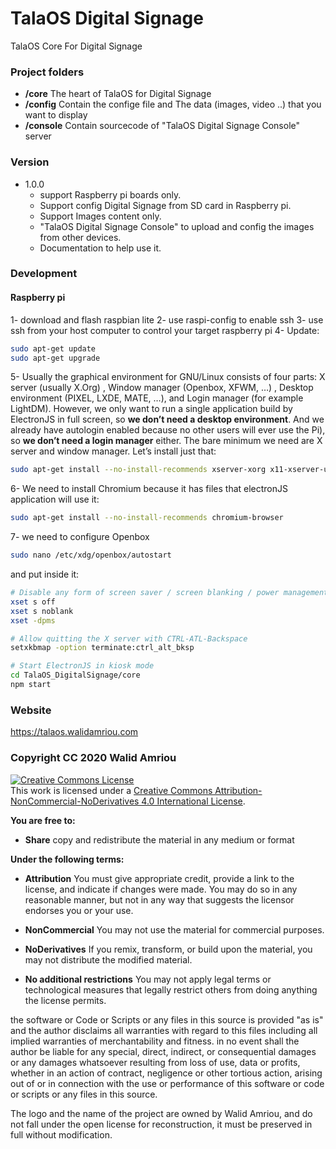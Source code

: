 # TalaOS Digital Signage
TalaOS Core For Digital Signage

### Project folders
* __/core__ The heart of TalaOS for Digital Signage
* __/config__ Contain the confige file and The data (images, video ..) that you want to display
* __/console__ Contain sourcecode of "TalaOS Digital Signage Console" server

### Version 
* 1.0.0
  * support Raspberry pi boards only.
  * Support config Digital Signage from SD card in Raspberry pi.
  * Support Images content only.
  * "TalaOS Digital Signage Console"  to upload and config the images from other devices. 
  * Documentation to help use it.
  
### Development 
#### Raspberry pi
1- download and flash raspbian lite 
2- use raspi-config to enable ssh
3- use ssh from your host computer to control your target raspberry pi 
4- Update:
```bash 
sudo apt-get update
sudo apt-get upgrade
```
5- Usually the graphical environment for GNU/Linux consists of four parts: X server (usually X.Org) , Window manager (Openbox, XFWM, …) , Desktop environment (PIXEL, LXDE, MATE, …), and Login manager (for example LightDM). However, we only want to run a single application build by ElectronJS in full screen, so __we don’t need a desktop environment__. And we already have autologin enabled because no other users will ever use the Pi), so __we don’t need a login manager__ either. The bare minimum we need are X server and window manager. Let’s install just that:
```bash 
sudo apt-get install --no-install-recommends xserver-xorg x11-xserver-utils xinit openbox
```
6- We need to install Chromium because it has files that electronJS application will use it:
```bash 
sudo apt-get install --no-install-recommends chromium-browser
```
7- we need to configure Openbox 
```bash 
sudo nano /etc/xdg/openbox/autostart 
```
and put inside it: 
```bash 
# Disable any form of screen saver / screen blanking / power management
xset s off
xset s noblank
xset -dpms

# Allow quitting the X server with CTRL-ATL-Backspace
setxkbmap -option terminate:ctrl_alt_bksp

# Start ElectronJS in kiosk mode
cd TalaOS_DigitalSignage/core
npm start
```


### Website
https://talaos.walidamriou.com

### Copyright CC 2020 Walid Amriou

<a rel="license" href="http://creativecommons.org/licenses/by-nc-nd/4.0/"><img alt="Creative Commons License" style="border-width:0" src="https://i.creativecommons.org/l/by-nc-nd/4.0/88x31.png" /></a><br />This work is licensed under a <a rel="license" href="http://creativecommons.org/licenses/by-nc-nd/4.0/">Creative Commons Attribution-NonCommercial-NoDerivatives 4.0 International License</a>.

__You are free to:__
- __Share__ copy and redistribute the material in any medium or format

__Under the following terms:__
- __Attribution__ You must give appropriate credit, provide a link to the license, and indicate if changes were made. You may do so in any reasonable manner, but not in any way that suggests the licensor endorses you or your use.

- __NonCommercial__ You may not use the material for commercial purposes.

- __NoDerivatives__ If you remix, transform, or build upon the material, you may not distribute the modified material.

- __No additional restrictions__ You may not apply legal terms or technological measures that legally restrict others from doing anything the license permits.


the software or Code or Scripts or any files in this source is provided "as is" and the author disclaims all warranties with regard to this files including all implied warranties of merchantability and fitness. in no event shall the author be liable for any special, direct, indirect, or consequential damages or any damages whatsoever resulting from loss of use, data or profits, whether in an action of contract, negligence or other tortious action, arising out of or in connection with the use or performance of this software or code or scripts or any files in this source.

The logo and the name of the project are owned by Walid Amriou, and do not fall under the open license for reconstruction, it must be preserved in full without modification. 
